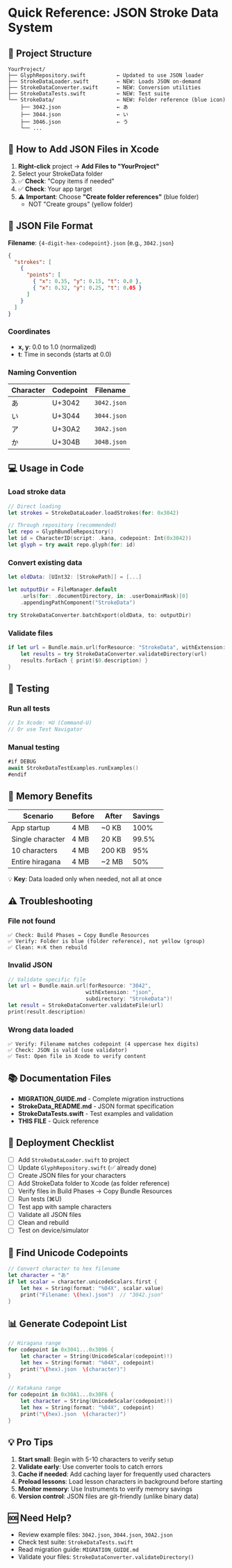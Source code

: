 # Quick Reference: JSON Stroke Data System

## 📁 Project Structure

```
YourProject/
├── GlyphRepository.swift          ← Updated to use JSON loader
├── StrokeDataLoader.swift         ← NEW: Loads JSON on-demand
├── StrokeDataConverter.swift      ← NEW: Conversion utilities
├── StrokeDataTests.swift          ← NEW: Test suite
└── StrokeData/                    ← NEW: Folder reference (blue icon)
    ├── 3042.json                  ← あ
    ├── 3044.json                  ← い
    ├── 3046.json                  ← う
    └── ...
```

## 🔧 How to Add JSON Files in Xcode

1. **Right-click** project → **Add Files to "YourProject"**
2. Select your StrokeData folder
3. ✅ **Check**: "Copy items if needed"
4. ✅ **Check**: Your app target
5. ⚠️ **Important**: Choose **"Create folder references"** (blue folder)
   - NOT "Create groups" (yellow folder)

## 📝 JSON File Format

**Filename**: `{4-digit-hex-codepoint}.json` (e.g., `3042.json`)

```json
{
  "strokes": [
    {
      "points": [
        { "x": 0.35, "y": 0.15, "t": 0.0 },
        { "x": 0.32, "y": 0.25, "t": 0.05 }
      ]
    }
  ]
}
```

### Coordinates
- **x, y**: 0.0 to 1.0 (normalized)
- **t**: Time in seconds (starts at 0.0)

### Naming Convention
| Character | Codepoint | Filename |
|-----------|-----------|----------|
| あ | U+3042 | `3042.json` |
| い | U+3044 | `3044.json` |
| ア | U+30A2 | `30A2.json` |
| か | U+304B | `304B.json` |

## 💻 Usage in Code

### Load stroke data
```swift
// Direct loading
let strokes = StrokeDataLoader.loadStrokes(for: 0x3042)

// Through repository (recommended)
let repo = GlyphBundleRepository()
let id = CharacterID(script: .kana, codepoint: Int(0x3042))
let glyph = try await repo.glyph(for: id)
```

### Convert existing data
```swift
let oldData: [UInt32: [StrokePath]] = [...]

let outputDir = FileManager.default
    .urls(for: .documentDirectory, in: .userDomainMask)[0]
    .appendingPathComponent("StrokeData")

try StrokeDataConverter.batchExport(oldData, to: outputDir)
```

### Validate files
```swift
if let url = Bundle.main.url(forResource: "StrokeData", withExtension: nil) {
    let results = try StrokeDataConverter.validateDirectory(url)
    results.forEach { print($0.description) }
}
```

## 🧪 Testing

### Run all tests
```swift
// In Xcode: ⌘U (Command-U)
// Or use Test Navigator
```

### Manual testing
```swift
#if DEBUG
await StrokeDataTestExamples.runExamples()
#endif
```

## 🎯 Memory Benefits

| Scenario | Before | After | Savings |
|----------|--------|-------|---------|
| App startup | 4 MB | ~0 KB | 100% |
| Single character | 4 MB | 20 KB | 99.5% |
| 10 characters | 4 MB | 200 KB | 95% |
| Entire hiragana | 4 MB | ~2 MB | 50% |

💡 **Key**: Data loaded only when needed, not all at once

## ⚠️ Troubleshooting

### File not found
```
✅ Check: Build Phases → Copy Bundle Resources
✅ Verify: Folder is blue (folder reference), not yellow (group)
✅ Clean: ⌘⇧K then rebuild
```

### Invalid JSON
```swift
// Validate specific file
let url = Bundle.main.url(forResource: "3042", 
                         withExtension: "json",
                         subdirectory: "StrokeData")!
let result = StrokeDataConverter.validateFile(url)
print(result.description)
```

### Wrong data loaded
```
✅ Verify: Filename matches codepoint (4 uppercase hex digits)
✅ Check: JSON is valid (use validator)
✅ Test: Open file in Xcode to verify content
```

## 📚 Documentation Files

- **MIGRATION_GUIDE.md** - Complete migration instructions
- **StrokeData_README.md** - JSON format specification  
- **StrokeDataTests.swift** - Test examples and validation
- **THIS FILE** - Quick reference

## 🚀 Deployment Checklist

- [ ] Add `StrokeDataLoader.swift` to project
- [ ] Update `GlyphRepository.swift` (✅ already done)
- [ ] Create JSON files for your characters
- [ ] Add StrokeData folder to Xcode (as folder reference)
- [ ] Verify files in Build Phases → Copy Bundle Resources
- [ ] Run tests (⌘U)
- [ ] Test app with sample characters
- [ ] Validate all JSON files
- [ ] Clean and rebuild
- [ ] Test on device/simulator

## 🔗 Find Unicode Codepoints

```swift
// Convert character to hex filename
let character = "あ"
if let scalar = character.unicodeScalars.first {
    let hex = String(format: "%04X", scalar.value)
    print("Filename: \(hex).json")  // "3042.json"
}
```

## 📊 Generate Codepoint List

```swift
// Hiragana range
for codepoint in 0x3041...0x3096 {
    let character = String(UnicodeScalar(codepoint)!)
    let hex = String(format: "%04X", codepoint)
    print("\(hex).json  \(character)")
}

// Katakana range  
for codepoint in 0x30A1...0x30F6 {
    let character = String(UnicodeScalar(codepoint)!)
    let hex = String(format: "%04X", codepoint)
    print("\(hex).json  \(character)")
}
```

## 💡 Pro Tips

1. **Start small**: Begin with 5-10 characters to verify setup
2. **Validate early**: Use converter tools to catch errors
3. **Cache if needed**: Add caching layer for frequently used characters
4. **Preload lessons**: Load lesson characters in background before starting
5. **Monitor memory**: Use Instruments to verify memory savings
6. **Version control**: JSON files are git-friendly (unlike binary data)

## 🆘 Need Help?

- Review example files: `3042.json`, `3044.json`, `30A2.json`
- Check test suite: `StrokeDataTests.swift`  
- Read migration guide: `MIGRATION_GUIDE.md`
- Validate your files: `StrokeDataConverter.validateDirectory()`
